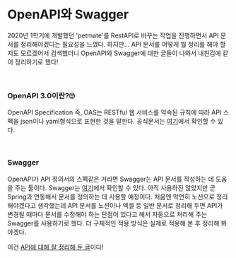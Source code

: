 # OpenAPI와 Swagger

2020년 1학기에 개발했던 'petmate'를 RestAPI로 바꾸는 작업을 진행하면서 API 문서를 정리해야겠다는 필요성을 느꼈다.
하지만... API 문서를 어떻게 뭘 정리를 해야 할지도 모르겠어서 검색했더니 OpenAPI와 Swagger에 대한 글들이 나와서 내친김에 같이 정리하기로 했다!

<br>

### OpenAPI 3.0이란?🙄

OpenAPI Specification 즉, OAS는 RESTful 웹 서비스를 약속된 규칙에 따라 API 스펙을 json이나 yaml형식으로 표현한 것을 말한다.
공식문서는 [여기](https://github.com/OAI/OpenAPI-Specification/blob/master/versions/3.1.0.md)에서 확인할 수 있다.

<br>

### Swagger

OpenAPI가 API 정의서의 스펙같은 거라면 Swagger는 API 문서를 작성하는 데 도움을 주는 툴이다. Swagger는 [여기](https://editor.swagger.io/)에서 확인할 수 있다. 아직 사용하진 않았지만 곧 Spring과 연동해서 문서를 정의하는 데 사용할 예정이다.
처음엔 막연히 노션으로 정리해야겠다고 생각했는데 API 문서를 노션이나 엑셀 등 일반 문서로 정리해 두면 API가 변경될 때마다 문서를 수정해야 하는 단점이 있다고 해서 자동으로 처리해 주는 Swagger를 사용하기로 했다. 더 구체적인 적용 방식은 실제로 적용해 본 후 정리해 봐야겠다.

이건 [API에 대해 잘 정리해 둔 글](https://devraphy.tistory.com/120)이다!